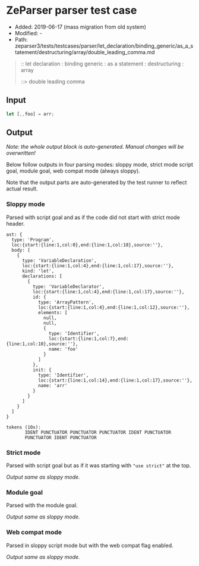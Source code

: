 # ZeParser parser test case

- Added: 2019-06-17 (mass migration from old system)
- Modified: -
- Path: zeparser3/tests/testcases/parser/let_declaration/binding_generic/as_a_statement/destructuring/array/double_leading_comma.md

> :: let declaration : binding generic : as a statement : destructuring : array
>
> ::> double leading comma

## Input

`````js
let [,,foo] = arr;
`````

## Output

_Note: the whole output block is auto-generated. Manual changes will be overwritten!_

Below follow outputs in four parsing modes: sloppy mode, strict mode script goal, module goal, web compat mode (always sloppy).

Note that the output parts are auto-generated by the test runner to reflect actual result.

### Sloppy mode

Parsed with script goal and as if the code did not start with strict mode header.

`````
ast: {
  type: 'Program',
  loc:{start:{line:1,col:0},end:{line:1,col:18},source:''},
  body: [
    {
      type: 'VariableDeclaration',
      loc:{start:{line:1,col:4},end:{line:1,col:17},source:''},
      kind: 'let',
      declarations: [
        {
          type: 'VariableDeclarator',
          loc:{start:{line:1,col:4},end:{line:1,col:17},source:''},
          id: {
            type: 'ArrayPattern',
            loc:{start:{line:1,col:4},end:{line:1,col:12},source:''},
            elements: [
              null,
              null,
              {
                type: 'Identifier',
                loc:{start:{line:1,col:7},end:{line:1,col:10},source:''},
                name: 'foo'
              }
            ]
          },
          init: {
            type: 'Identifier',
            loc:{start:{line:1,col:14},end:{line:1,col:17},source:''},
            name: 'arr'
          }
        }
      ]
    }
  ]
}

tokens (10x):
       IDENT PUNCTUATOR PUNCTUATOR PUNCTUATOR IDENT PUNCTUATOR
       PUNCTUATOR IDENT PUNCTUATOR
`````

### Strict mode

Parsed with script goal but as if it was starting with `"use strict"` at the top.

_Output same as sloppy mode._

### Module goal

Parsed with the module goal.

_Output same as sloppy mode._

### Web compat mode

Parsed in sloppy script mode but with the web compat flag enabled.

_Output same as sloppy mode._
